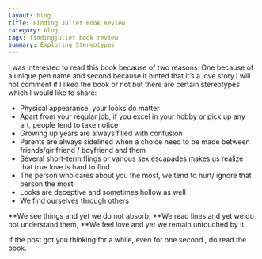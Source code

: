 ```yaml
---
layout: blog
title: Finding Juliet Book Review
category: blog
tags: findingjuliet book review
summary: Exploring Stereotypes
---
```


I was interested to read this book because of two reasons: One because of a unique pen name and second because it hinted that it’s a love story.I will not comment if I liked the book or not but there are certain stereotypes which I would like to share:

* Physical appearance, your looks do matter
* Apart from your regular job, if you excel in your hobby or pick up any art, people tend to take notice
* Growing up years are always filled with confusion
* Parents are always sidelined when a choice need to be made between friends/girlfriend / boyfriend and them 
* Several short-term flings or various sex escapades makes us realize that true love is hard to find
* The person who cares about you the most, we tend to hurt/ ignore that person the most
* Looks are deceptive and sometimes hollow as well
* We find ourselves through others

**We see things and yet we do not absorb,
**We read lines and yet we do not understand them,
**We feel love and yet we remain untouched by it.

If the post got you thinking for a while, even for one second , do read the book.

